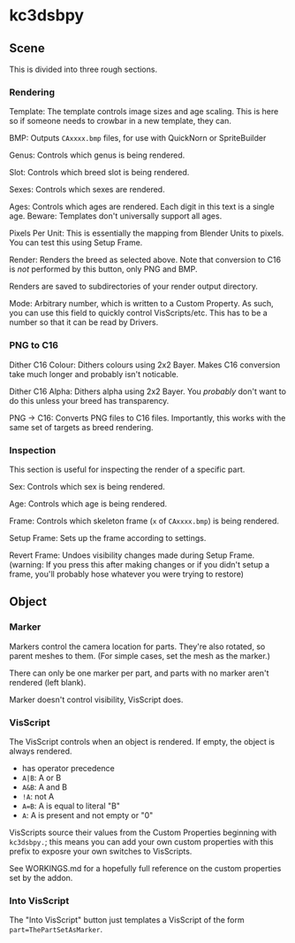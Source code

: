 # kc3dsbpy

## Scene

This is divided into three rough sections.

### Rendering

Template: The template controls image sizes and age scaling. This is here so if someone needs to crowbar in a new template, they can.

BMP: Outputs `CAxxxx.bmp` files, for use with QuickNorn or SpriteBuilder

Genus: Controls which genus is being rendered.

Slot: Controls which breed slot is being rendered.

Sexes: Controls which sexes are rendered.

Ages: Controls which ages are rendered. Each digit in this text is a single age. Beware: Templates don't universally support all ages.

Pixels Per Unit: This is essentially the mapping from Blender Units to pixels. You can test this using Setup Frame.

Render: Renders the breed as selected above. Note that conversion to C16 is *not* performed by this button, only PNG and BMP.

Renders are saved to subdirectories of your render output directory.

Mode: Arbitrary number, which is written to a Custom Property. As such, you can use this field to quickly control VisScripts/etc. This has to be a number so that it can be read by Drivers.

### PNG to C16

Dither C16 Colour: Dithers colours using 2x2 Bayer. Makes C16 conversion take much longer and probably isn't noticable.

Dither C16 Alpha: Dithers alpha using 2x2 Bayer. You *probably* don't want to do this unless your breed has transparency.

PNG -> C16: Converts PNG files to C16 files. Importantly, this works with the same set of targets as breed rendering.

### Inspection

This section is useful for inspecting the render of a specific part.

Sex: Controls which sex is being rendered.

Age: Controls which age is being rendered.

Frame: Controls which skeleton frame (`x` of `CAxxxx.bmp`) is being rendered.

Setup Frame: Sets up the frame according to settings.

Revert Frame: Undoes visibility changes made during Setup Frame. (warning: If you press this after making changes or if you didn't setup a frame, you'll probably hose whatever you were trying to restore)

## Object

### Marker

Markers control the camera location for parts.
They're also rotated, so parent meshes to them.
(For simple cases, set the mesh as the marker.)

There can only be one marker per part, and parts with no marker aren't rendered (left blank).

Marker doesn't control visibility, VisScript does.

### VisScript

The VisScript controls when an object is rendered.
If empty, the object is always rendered.

* has operator precedence
* `A|B`: A or B
* `A&B`: A and B
* `!A`: not A
* `A=B`: A is equal to literal "B"
* `A`: A is present and not empty or "0"

VisScripts source their values from the Custom Properties beginning with `kc3dsbpy.`; this means you can add your own custom properties with this prefix to exposre your own switches to VisScripts.

See WORKINGS.md for a hopefully full reference on the custom properties set by the addon.

### Into VisScript

The "Into VisScript" button just templates a VisScript of the form `part=ThePartSetAsMarker`.

